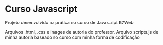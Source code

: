 # Curso Javascript
<p> Projeto desenvolvido na prática no curso de Javascript B7Web </p>

<p> Arquivos .html, .css e images de autoria do professor. Arquivo scripts.js de minha autoria baseado no curso com minha forma de codificação </p>